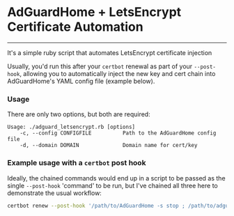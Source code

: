 # AdGuardHome + LetsEncrypt Certificate Automation
---
It's a simple ruby script that automates LetsEncrypt certificate injection

Usually, you'd run this after your `certbot` renewal as part of your `--post-hook`, allowing you to automatically inject the new key and cert chain into AdGuardHome's YAML config file (example below).

### Usage
There are only two options, but both are required:
```
Usage: ./adguard_letsencrypt.rb [options]
    -c, --config CONFIGFILE          Path to the AdGuardHome config file
    -d, --domain DOMAIN              Domain name for cert/key
```

### Example usage with a `certbot` post hook
Ideally, the chained commands would end up in a script to be passed as the single `--post-hook` 'command' to be run, but I've chained all three here to demonstrate the usual workflow:
``` bash
certbot renew --post-hook '/path/to/AdGuardHome -s stop ; /path/to/adguard_letsencrypt.rb -c /path/to/AdGuardHome.yaml -d yoursite.com ; /path/to/AdGuardHome -s start'
```
